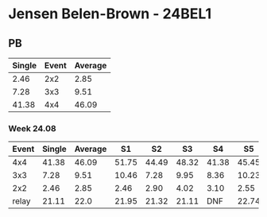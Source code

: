 # Jensen Belen-Brown - 24BEL1

## PB
|Single|Event|Average|
|----|----|----|
|2.46|2x2|2.85|
|7.28|3x3|9.51|
|41.38|4x4|46.09|
### Week 24.08
|Event|Single|Average|S1|S2|S3|S4|S5|
|-----|-------|------|--|--|--|--|--|
|4x4|41.38|46.09|51.75|44.49|48.32|41.38|45.45|
|3x3|7.28|9.51|10.46|7.28|9.95|8.36|10.23|
|2x2|2.46|2.85|2.46|2.90|4.02|3.10|2.55|
|relay|21.11|22.0|21.95|21.32|21.11|DNF|22.74|
